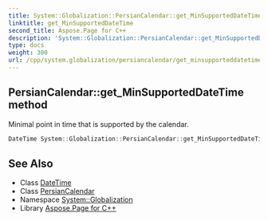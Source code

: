 ```yaml
---
title: System::Globalization::PersianCalendar::get_MinSupportedDateTime method
linktitle: get_MinSupportedDateTime
second_title: Aspose.Page for C++
description: 'System::Globalization::PersianCalendar::get_MinSupportedDateTime method. Minimal point in time that is supported by the calendar in C++.'
type: docs
weight: 300
url: /cpp/system.globalization/persiancalendar/get_minsupporteddatetime/
---
```

## PersianCalendar::get_MinSupportedDateTime method


Minimal point in time that is supported by the calendar.

```cpp
DateTime System::Globalization::PersianCalendar::get_MinSupportedDateTime() const override
```

## See Also

* Class [DateTime](../../../system/datetime/)
* Class [PersianCalendar](../)
* Namespace [System::Globalization](../../)
* Library [Aspose.Page for C++](../../../)
